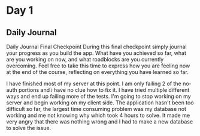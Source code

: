 # Day 1

## Daily Journal

Daily Journal
Final Checkpoint
During this final checkpoint simply journal your progress as you build the app. What have you achieved so far, what are you working on now, and what roadblocks are you currently overcoming. Feel free to take this time to express how you are feeling now at the end of the course, reflecting on everything you have learned so far.

I have finished most of my server at this point. I am only failing 2 of the no-auth portions and i have no clue how to fix it. I have tried multiple different ways and end up failing more of the tests. I'm going to stop working on my server and begin working on my client side. The application hasn't been too difficult so far, the largest time consuming problem was my database not working and me not knowing why which took 4 hours to solve. It made me very angry that there was nothing wrong and I had to make a new database to solve the issue.